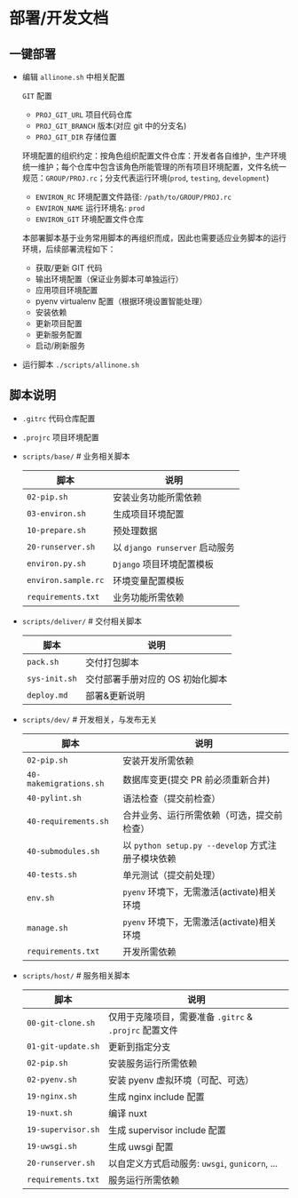 # 部署/开发文档

## 一键部署

- 编辑 `allinone.sh` 中相关配置

  `GIT` 配置

  - `PROJ_GIT_URL` 项目代码仓库
  - `PROJ_GIT_BRANCH` 版本(对应 git 中的分支名)
  - `PROJ_GIT_DIR` 存储位置

  环境配置的组织约定：按角色组织配置文件仓库：开发者各自维护，生产环境统一维护；每个仓库中包含该角色所能管理的所有项目环境配置，文件名统一规范：`GROUP/PROJ.rc`；分支代表运行环境(`prod`, `testing`, `development`)

  - `ENVIRON_RC` 环境配置文件路径: `/path/to/GROUP/PROJ.rc`
  - `ENVIRON_NAME` 运行环境名: `prod`
  - `ENVIRON_GIT` 环境配置文件仓库

  本部署脚本基于业务常用脚本的再组织而成，因此也需要适应业务脚本的运行环境，后续部署流程如下：

  - 获取/更新 GIT 代码
  - 输出环境配置（保证业务脚本可单独运行）
  - 应用项目环境配置
  - pyenv virtualenv 配置（根据环境设置智能处理）
  - 安装依赖
  - 更新项目配置
  - 更新服务配置
  - 启动/刷新服务

- 运行脚本
  `./scripts/allinone.sh`

## 脚本说明

- `.gitrc` 代码仓库配置

- `.projrc` 项目环境配置

- `scripts/base/` # 业务相关脚本

  | 脚本                | 说明                           |
  | ------------------- | ------------------------------ |
  | `02-pip.sh`         | 安装业务功能所需依赖           |
  | `03-environ.sh`     | 生成项目环境配置               |
  | `10-prepare.sh`     | 预处理数据                     |
  | `20-runserver.sh`   | 以 `django runserver` 启动服务 |
  | `environ.py.sh`     | `Django` 项目环境配置模板      |
  | `environ.sample.rc` | 环境变量配置模板               |
  | `requirements.txt`  | 业务功能所需依赖               |

- `scripts/deliver/` # 交付相关脚本

  | 脚本          | 说明                             |
  | ------------- | -------------------------------- |
  | `pack.sh`     | 交付打包脚本                     |
  | `sys-init.sh` | 交付部署手册对应的 OS 初始化脚本 |
  | `deploy.md`   | 部署&更新说明                    |

- `scripts/dev/` # 开发相关，与发布无关

  | 脚本                   | 说明                                              |
  | ---------------------- | ------------------------------------------------- |
  | `02-pip.sh`            | 安装开发所需依赖                                  |
  | `40-makemigrations.sh` | 数据库变更(提交 PR 前必须重新合并)                |
  | `40-pylint.sh`         | 语法检查（提交前检查）                            |
  | `40-requirements.sh`   | 合并业务、运行所需依赖（可选，提交前检查）        |
  | `40-submodules.sh`     | 以 `python setup.py --develop` 方式注册子模块依赖 |
  | `40-tests.sh`          | 单元测试（提交前处理）                            |
  | `env.sh`               | `pyenv` 环境下，无需激活(activate)相关环境        |
  | `manage.sh`            | `pyenv` 环境下，无需激活(activate)相关环境        |
  | `requirements.txt`     | 开发所需依赖                                      |

- `scripts/host/` # 服务相关脚本

  | 脚本               | 说明                                                   |
  | ------------------ | ------------------------------------------------------ |
  | `00-git-clone.sh`  | 仅用于克隆项目，需要准备 `.gitrc` & `.projrc` 配置文件 |
  | `01-git-update.sh` | 更新到指定分支                                         |
  | `02-pip.sh`        | 安装服务运行所需依赖                                   |
  | `02-pyenv.sh`      | 安装 pyenv 虚拟环境（可配、可选）                      |
  | `19-nginx.sh`      | 生成 nginx include 配置                                |
  | `19-nuxt.sh`       | 编译 nuxt                                              |
  | `19-supervisor.sh` | 生成 supervisor include 配置                           |
  | `19-uwsgi.sh`      | 生成 uwsgi 配置                                        |
  | `20-runserver.sh`  | 以自定义方式启动服务: `uwsgi`, `gunicorn`, ...         |
  | `requirements.txt` | 服务运行所需依赖                                       |
